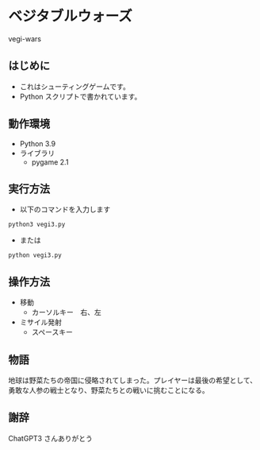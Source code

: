 # ベジタブルウォーズ
vegi-wars

## はじめに
- これはシューティングゲームです。
- Python スクリプトで書かれています。

## 動作環境
- Python 3.9
- ライブラリ
    - pygame 2.1


## 実行方法
- 以下のコマンドを入力します
```
python3 vegi3.py
```
- または
```
python vegi3.py
```

## 操作方法
- 移動
    - カーソルキー　右、左
- ミサイル発射
    - スペースキー

## 物語
地球は野菜たちの帝国に侵略されてしまった。プレイヤーは最後の希望として、勇敢な人参の戦士となり、野菜たちとの戦いに挑むことになる。

## 謝辞
ChatGPT3 さんありがとう
